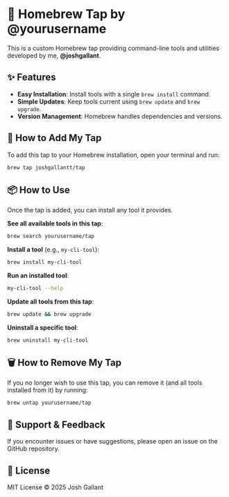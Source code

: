 # 🍺 Homebrew Tap by @yourusername

This is a custom Homebrew tap providing command-line tools and utilities developed by me, **@joshgallant**.

## ✨ Features

  * **Easy Installation**: Install tools with a single `brew install` command.
  * **Simple Updates**: Keep tools current using `brew update` and `brew upgrade`.
  * **Version Management**: Homebrew handles dependencies and versions.

## 🚀 How to Add My Tap

To add this tap to your Homebrew installation, open your terminal and run:

```bash
brew tap joshgallantt/tap
```

## 📦 How to Use

Once the tap is added, you can install any tool it provides.

**See all available tools in this tap**:

```bash
brew search yourusername/tap
```

**Install a tool** (e.g., `my-cli-tool`):

```bash
brew install my-cli-tool
```

**Run an installed tool**:

```bash
my-cli-tool --help
```

**Update all tools from this tap**:

```bash
brew update && brew upgrade
```

**Uninstall a specific tool**:

```bash
brew uninstall my-cli-tool
```

## 🗑️ How to Remove My Tap

If you no longer wish to use this tap, you can remove it (and all tools installed from it) by running:

```bash
brew untap yourusername/tap
```

## 🤝 Support & Feedback

If you encounter issues or have suggestions, please open an issue on the GitHub repository.

## 📄 License
MIT License © 2025 Josh Gallant
